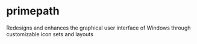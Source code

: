 # primepath
Redesigns and enhances the graphical user interface of Windows through customizable icon sets and layouts
